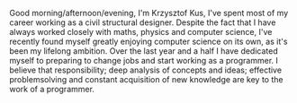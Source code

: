 Good morning/afternoon/evening,
I'm Krzysztof Kus, 
I've spent most of my career working as a civil structural designer. Despite the fact that I have always worked closely with maths, physics and computer science, I've recently found myself greatly enjoying computer science on its own, as it's been my lifelong ambition.
Over the last year and a half I have dedicated myself to preparing to change jobs and start working as a programmer.
I believe that responsibility; deep analysis of concepts and ideas; effective problemsolving and constant acquisition of new knowledge are key to the work of a programmer.
